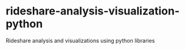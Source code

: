 # rideshare-analysis-visualization-python
Rideshare analysis and visualizations using python libraries
